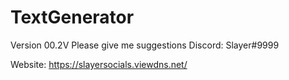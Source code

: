 # TextGenerator
Version 00.2V Please give me suggestions Discord: Slayer#9999


Website: https://slayersocials.viewdns.net/
